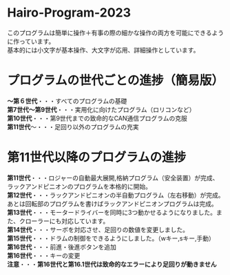 # Hairo-Program-2023

このプログラムは簡単に操作＋有事の際の細かな操作の両方を可能にできるように作っています。<br>
基本的には小文字が基本操作、大文字が応用、詳細操作としています。<br>

# プログラムの世代ごとの進捗（簡易版）
**～第６世代**・・・すべてのプログラムの基礎<br>
**第7世代～第9世代**・・・実用化に向けたプログラム（ロリコンなど）<br>
**第10世代**・・・第9世代までの致命的なCAN通信プログラムの克服<br>
**第11世代**～・・・足回り以外のプログラムの充実<br>

# 第11世代以降のプログラムの進捗
**第11世代**・・・ロジャーの自動最大展開,格納プログラム（安全装置）が完成、ラックアンドピニオンのプログラムを本格的に開始。<br>
**第12世代**・・・ラックアンドピニオンの半自動プログラム（左右移動）が完成。あとは回転部のプログラムを書けばラックアンドピニオンプログラムは完成。<br>
**第13世代**・・・モータードライバーを同時に3つ動かせるようになりました。また、クローラーにも対応しています。<br>
**第14世代**・・・サーボを対応させ、足回りの数値を変更しました。<br>
**第15世代**・・・ドラムの制御をできるようにしました。（wキー,sキー,手動）<br>
**第16世代**・・・前進・後進ボタンを追加<br>
**第16世代**・・・キーの変更<br>
**注意**・・・**第16世代と第16.1世代は致命的なエラーにより足回りが動きません**
